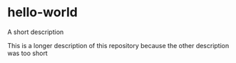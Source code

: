 # hello-world
A short description

This is a longer description of this repository because the other description was too short
